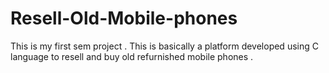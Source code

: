 # Resell-Old-Mobile-phones
This is my first sem project . This is basically a platform developed using C language to resell and buy old refurnished mobile phones .  
